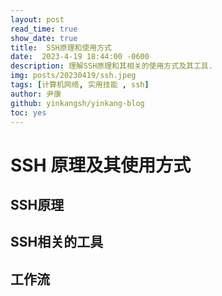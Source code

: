 ```yaml
---
layout: post
read_time: true
show_date: true
title:  SSH原理和使用方式
date:  2023-4-19 18:44:00 -0600
description: 理解SSH原理和其相关的使用方式及其工具.
img: posts/20230419/ssh.jpeg
tags: [计算机网络, 实用技能 , ssh]
author: 尹康
github: yinkangsh/yinkang-blog
toc: yes
---
```


# SSH 原理及其使用方式

## SSH原理

## SSH相关的工具

## 工作流